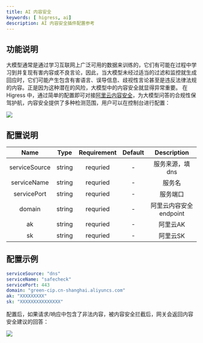 ```yaml
---
title: AI 内容安全
keywords: [ higress, ai]
description: AI 内容安全插件配置参考
---
```


## 功能说明 

大模型通常是通过学习互联网上广泛可用的数据来训练的，它们有可能在过程中学习到并复现有害内容或不良言论，因此，当大模型未经过适当的过滤和监控就生成回应时，它们可能产生包含有害语言、误导信息、歧视性言论甚至是违反法律法规的内容。正是因为这种潜在的风险，大模型中的内容安全就显得异常重要。
在 Higress 中，通过简单的配置即可对接[阿里云内容安全](https://help.aliyun.com/document_detail/28417.html?spm=a2c4g.28415.0.0.1dab1f55pipQr9)，为大模型问答的合规性保驾护航，内容安全提供了多种检测范围，用户可以在控制台进行配置：

![](/img/plugins/ai/ai-security-guard/security-content-rules.png)

## 配置说明
| Name | Type | Requirement | Default | Description |
| :-: | :-:  | :-:  | :-: | :-: |
| serviceSource | string | requried | - | 服务来源，填dns |
| serviceName | string | requried | - | 服务名 |
| servicePort | string | requried | - | 服务端口 |
| domain | string | requried | - | 阿里云内容安全endpoint |
| ak | string | requried | - | 阿里云AK |
| sk | string | requried | - | 阿里云SK |


## 配置示例

```yaml
serviceSource: "dns"
serviceName: "safecheck"
servicePort: 443
domain: "green-cip.cn-shanghai.aliyuncs.com"
ak: "XXXXXXXXX"
sk: "XXXXXXXXXXXXXXX"
```

配置后，如果请求/响应中包含了非法内容，被内容安全拦截后，网关会返回内容安全建议的回答：

![](/img/plugins/ai/ai-security-guard/security-response.png)
